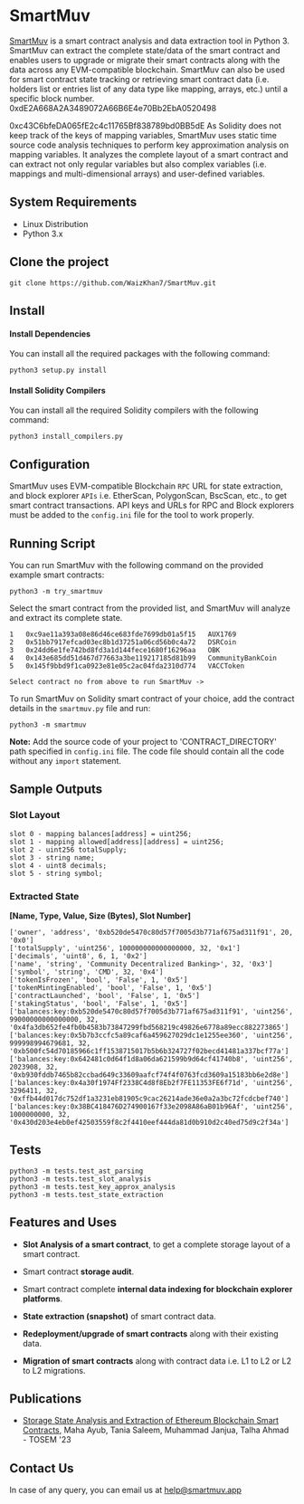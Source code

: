 # SmartMuv
[SmartMuv](https://www.smartmuv.app) is a smart contract analysis and data extraction tool in Python 3. SmartMuv can extract the complete state/data of the smart contract and enables users to upgrade or migrate their smart contracts along with the data across any EVM-compatible blockchain. SmartMuv can also be used for smart contract state tracking or retrieving smart contract data (i.e. holders list or entries list of any data type like mapping, arrays, etc.) until a specific block number.
0xdE2A668A2A3489072A66B6E4e70Bb2EbA0520498

0xc43C6bfeDA065fE2c4c11765Bf838789bd0BB5dE
As Solidity does not keep track of the keys of mapping variables, SmartMuv uses static time source code analysis techniques to perform key approximation analysis on mapping variables. It analyzes the complete layout of a smart contract and can extract not only regular variables but also complex variables (i.e. mappings and multi-dimensional arrays) and user-defined variables.

## System Requirements

- Linux Distribution
- Python 3.x

## Clone the project

```
git clone https://github.com/WaizKhan7/SmartMuv.git
```

## Install

#### Install Dependencies

You can install all the required packages with the following command:

```
python3 setup.py install
```

#### Install Solidity Compilers

You can install all the required Solidity compilers with the following command:

```
python3 install_compilers.py
```

## Configuration

SmartMuv uses EVM-compatible Blockchain `RPC` URL for state extraction, and block explorer `APIs` i.e. EtherScan, PolygonScan, BscScan, etc., to get smart contract transactions. API keys and URLs for RPC and Block explorers must be added to the `config.ini` file for the tool to work properly.

## Running Script

You can run SmartMuv with the following command on the provided example smart contracts:

```
python3 -m try_smartmuv
```

Select the smart contract from the provided list, and SmartMuv will analyze and extract its complete state. 

```
1   0xc9ae11a393a08e86d46ce683fde7699db01a5f15   AUX1769
2   0x51bb7917efcad03ec8b1d37251a06cd56b0c4a72   DSRCoin
3   0x24dd6e1fe742bd8fd3a1d144fece1680f16296aa   OBK
4   0x143e685dd51d467d77663a3be119217185d81b99   CommunityBankCoin
5   0x145f9bbd9f1ca0923e81e05c2ac04fda2310d774   VACCToken

Select contract no from above to run SmartMuv -> 
```

To run SmartMuv on Solidity smart contract of your choice, add the contract details in the `smartmuv.py` file and run:

```
python3 -m smartmuv
```
**Note:** Add the source code of your project to 'CONTRACT_DIRECTORY' path specified in `config.ini` file. The code file should contain all the code without any `import` statement.
## Sample Outputs

### Slot Layout

```
slot 0 - mapping balances[address] = uint256;
slot 1 - mapping allowed[address][address] = uint256;
slot 2 - uint256 totalSupply;
slot 3 - string name;
slot 4 - uint8 decimals;
slot 5 - string symbol;
```

### Extracted State

**[Name, Type, Value, Size (Bytes), Slot Number]**

```
['owner', 'address', '0xb520de5470c80d57f7005d3b771af675ad311f91', 20, '0x0']
['totalSupply', 'uint256', 100000000000000000, 32, '0x1']
['decimals', 'uint8', 6, 1, '0x2']
['name', 'string', 'Community Decentralized Banking>', 32, '0x3']
['symbol', 'string', 'CMD', 32, '0x4']
['tokenIsFrozen', 'bool', 'False', 1, '0x5']
['tokenMintingEnabled', 'bool', 'False', 1, '0x5']
['contractLaunched', 'bool', 'False', 1, '0x5']
['stakingStatus', 'bool', 'False', 1, '0x5']
['balances:key:0xb520de5470c80d57f7005d3b771af675ad311f91', 'uint256', 99000000000000000, 32, '0x4fa3db652fe4fb0b4583b73847299fbd568219c49826e6778a89ecc882273865']
['balances:key:0x5b7b3ccfc5a89caf6a459627029dc1e1255ee360', 'uint256', 999998994679681, 32, '0xb500fc54d70185966c1ff1538715017b5b6b324727f02becd41481a337bcf77a']
['balances:key:0x642481c0d64f1d8a06da621599b9d64cf41740b8', 'uint256', 2023908, 32, '0xb930fddb7465b82ccbad649c33609aafcf74f4f0763fcd3609a15183bb6e2d8e']
['balances:key:0x4a30f1974Ff2338C4d8f8Eb2f7FE11353FE6f71d', 'uint256', 3296411, 32, '0xffb44d017dc752df1a3231eb81905c9cac26214ade36e0a2a3bc72fcdcbef740']
['balances:key:0x38BC418476D274900167f33e2098A86aB01b96Af', 'uint256', 1000000000, 32, '0x430d203e4eb0ef42503559f8c2f4410eef444da81d0b910d2c40ed75d9c2f34a']
```

## Tests

```
python3 -m tests.test_ast_parsing
python3 -m tests.test_slot_analysis
python3 -m tests.test_key_approx_analysis
python3 -m tests.test_state_extraction
```

## Features and Uses

- **Slot Analysis of a smart contract**, to get a complete storage layout of a smart contract.
- Smart contract **storage audit**.
- Smart contract complete **internal data indexing for blockchain explorer platforms**.
- **State extraction (snapshot)** of smart contract data.
- **Redeployment/upgrade of smart contracts** along with their existing data.

- **Migration of smart contracts** along with contract data i.e. L1 to L2 or L2 to L2 migrations.
  

## Publications

- [Storage State Analysis and Extraction of Ethereum Blockchain Smart Contracts](https://dl.acm.org/doi/10.1145/3548683), Maha Ayub, Tania Saleem, Muhammad Janjua, Talha Ahmad - TOSEM '23

## Contact Us

In case of any query, you can email us at help@smartmuv.app
